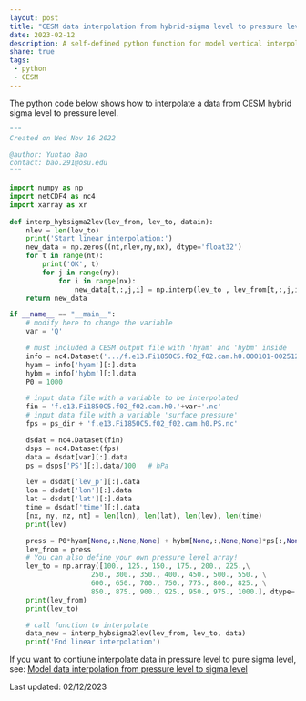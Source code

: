 ```yaml
---
layout: post
title: "CESM data interpolation from hybrid-sigma level to pressure level"
date: 2023-02-12
description: A self-defined python function for model vertical interpolation
share: true
tags:
 - python
 - CESM
---
```


The python code below shows how to interpolate a data from CESM hybrid sigma level to pressure level.

```python
"""
Created on Wed Nov 16 2022

@author: Yuntao Bao
contact: bao.291@osu.edu
"""

import numpy as np
import netCDF4 as nc4
import xarray as xr
   
def interp_hybsigma2lev(lev_from, lev_to, datain):
    nlev = len(lev_to)  
    print('Start linear interpolation:')
    new_data = np.zeros((nt,nlev,ny,nx), dtype='float32')
    for t in range(nt):
        print('OK', t)
        for j in range(ny):
            for i in range(nx):
                new_data[t,:,j,i] = np.interp(lev_to , lev_from[t,:,j,i], datain[t,:,j,i])    
    return new_data

if __name__ == "__main__":
    # modify here to change the variable
    var = 'Q' 

    # must included a CESM output file with 'hyam' and 'hybm' inside
    info = nc4.Dataset('.../f.e13.Fi1850C5.f02_f02.cam.h0.000101-002512.nc','r') 
    hyam = info['hyam'][:].data
    hybm = info['hybm'][:].data
    P0 = 1000

    # input data file with a variable to be interpolated
    fin = 'f.e13.Fi1850C5.f02_f02.cam.h0.'+var+'.nc'
    # input data file with a variable 'surface pressure'
    fps = ps_dir + 'f.e13.Fi1850C5.f02_f02.cam.h0.PS.nc'

    dsdat = nc4.Dataset(fin)
    dsps = nc4.Dataset(fps)
    data = dsdat[var][:].data
    ps = dsps['PS'][:].data/100   # hPa

    lev = dsdat['lev_p'][:].data
    lon = dsdat['lon'][:].data
    lat = dsdat['lat'][:].data
    time = dsdat['time'][:].data
    [nx, ny, nz, nt] = len(lon), len(lat), len(lev), len(time)
    print(lev)

    press = P0*hyam[None,:,None,None] + hybm[None,:,None,None]*ps[:,None,:,:]
    lev_from = press
    # You can also define your own pressure level array!
    lev_to = np.array([100., 125., 150., 175., 200., 225.,\
                    250., 300., 350., 400., 450., 500., 550., \
                    600., 650., 700., 750., 775., 800., 825., \
                    850., 875., 900., 925., 950., 975., 1000.], dtype='float32') 
    print(lev_from) 
    print(lev_to)

    # call function to interpolate
    data_new = interp_hybsigma2lev(lev_from, lev_to, data)
    print('End linear interpolation')

```     

If you want to contiune interpolate data in pressure level to pure sigma level, see: [Model data interpolation from pressure level to sigma level](https://derekyuntao.github.io/jekyll-clean-dark/2023/02/Interpolation-Plev2sigma/)

Last updated: 02/12/2023